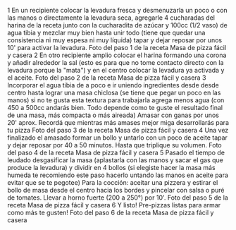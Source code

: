 1
En un recipiente colocar la levadura fresca y desmenuzarla un poco o con las manos o directamente la levadura seca, agregarle 4 cucharadas del harina de la receta junto con la cucharadita de azúcar y 100cc (1/2 vaso) de agua tibia y mezclar muy bien hasta unir todo (tiene que quedar una consistencia ni muy espesa ni muy líquida) tapar y dejar reposar por unos 10' para activar la levadura.
Foto del paso 1 de la receta Masa de pizza fácil y casera
2
En otro recipiente amplio colocar el harina formando una corona y añadir alrededor la sal (esto es para que no tome contacto directo con la levadura porque la "mata") y en el centro colocar la levadura ya activada y el aceite.
Foto del paso 2 de la receta Masa de pizza fácil y casera
3
Incorporar el agua tibia de a poco e ir uniendo ingredientes desde desde centro hasta lograr una masa chiclosa (se tiene que pegar un poco en las manos) si no te gusta esta textura para trabajarla agrega menos agua (con 450 a 500cc andarás bien. Todo depende como te guste el resultado final de una masa, más compacta o más aireada) Amasar con ganas por unos 20' aprox. Recordá que mientras más amases mejor miga desarrollarás para tu pizza
Foto del paso 3 de la receta Masa de pizza fácil y casera
4
Una vez finalizado el amasado formar un bollo y untarlo con un poco de aceite tapar y dejar reposar por 40 a 50 minutos. Hasta que triplique su volumen.
Foto del paso 4 de la receta Masa de pizza fácil y casera
5
Pasado el tiempo de leudado desgasificar la masa (aplastarla con las manos y sacar el gas que produce la levadura) y dividir en 4 bollos (si elegiste hacer la masa más humeda te recomiendo este paso hacerlo untando las manos en aceite para evitar que se te pegotee) Para la cocción: aceitar una pizzera y estirar el bollo de masa desde el centro hacia los bordes y pincelar con salsa o puré de tomates. Llevar a horno fuerte (200 a 250°) por 10'.
Foto del paso 5 de la receta Masa de pizza fácil y casera
6
Y listo! Pre-pizzas listas para armar como más te gusten!
Foto del paso 6 de la receta Masa de pizza fácil y casera

